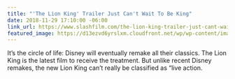 ```yaml
---
title: "'The Lion King' Trailer Just Can't Wait To Be King"
date: 2018-11-29 17:10:00 -06:00
link_url: https://www.slashfilm.com/the-lion-king-trailer-just-cant-wait-to-be-king/
featured_image: https://d13ezvd6yrslxm.cloudfront.net/wp/wp-content/images/the-lion-king-trailer.jpg
---
```


It’s the circle of life: Disney will eventually remake all their classics. The Lion King is the latest film to receive the treatment. But unlike recent Disney remakes, the new Lion King can’t really be classified as “live action.